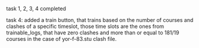 task 1, 2, 3, 4 completed

task 4: added a train button, that trains based on the number of courses and clashes of a specific timeslot, those time slots are the ones from trainable_logs, that have zero clashes and more than or equal to 181/19 courses in the case of yor-f-83.stu clash file.
